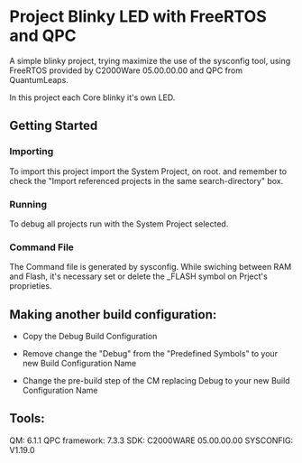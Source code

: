 # Project Blinky LED with FreeRTOS and QPC

A simple blinky project, trying maximize the use of the sysconfig tool, using FreeRTOS provided by C2000Ware 05.00.00.00 and QPC from QuantumLeaps.

In this project each Core blinky it's own LED.

## Getting Started

### Importing

To import this project import the System Project, on root. and remember to check the "Import referenced projects in the same search-directory" box.

### Running

To debug all projects run with the System Project selected.

### Command File

The Command file is generated by sysconfig.
While swiching between RAM and Flash, it's necessary
set or delete the _FLASH symbol on Prject's proprieties.


## Making another build configuration:

- Copy the Debug Build Configuration
- Remove change the "Debug" from the "Predefined Symbols" to your new Build Configuration Name

- Change the pre-build step of the CM replacing Debug to your new Build Configuration Name


## Tools:
QM: 6.1.1
QPC framework: 7.3.3
SDK: C2000WARE 05.00.00.00
SYSCONFIG: V1.19.0